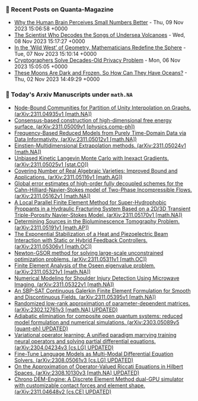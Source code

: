 ### 📝 Recent Posts on Quanta-Magazine
<!-- quanta starts -->
* <a href="https://www.quantamagazine.org/why-the-human-brain-perceives-small-numbers-better-20231109/">Why the Human Brain Perceives Small Numbers Better</a> - Thu, 09 Nov 2023 15:06:58 +0000
* <a href="https://www.quantamagazine.org/she-decodes-quakes-from-undersea-volcanoes-and-taylor-swift-20231108/">The Scientist Who Decodes the Songs of Undersea Volcanoes</a> - Wed, 08 Nov 2023 15:17:27 +0000
* <a href="https://www.quantamagazine.org/in-the-wild-west-of-geometry-mathematicians-redefine-the-sphere-20231107/">In the ‘Wild West’ of Geometry, Mathematicians Redefine the Sphere</a> - Tue, 07 Nov 2023 15:10:14 +0000
* <a href="https://www.quantamagazine.org/cryptographers-devise-an-approach-for-total-search-privacy-20231106/">Cryptographers Solve Decades-Old Privacy Problem</a> - Mon, 06 Nov 2023 15:05:05 +0000
* <a href="https://www.quantamagazine.org/icy-oceans-exist-on-far-off-moons-why-arent-they-frozen-solid-20231102/">These Moons Are Dark and Frozen. So How Can They Have Oceans?</a> - Thu, 02 Nov 2023 14:49:29 +0000
<!-- quanta ends -->
### 📝 Today's Arxiv Manuscripts under ``math.NA``
<!-- arxiv-math-na starts -->
* <a href="http://arxiv.org/abs/2311.04935">Node-Bound Communities for Partition of Unity Interpolation on Graphs. (arXiv:2311.04935v1 [math.NA])</a>
* <a href="http://arxiv.org/abs/2311.05009">Consensus-based construction of high-dimensional free energy surface. (arXiv:2311.05009v1 [physics.comp-ph])</a>
* <a href="http://arxiv.org/abs/2311.05012">Frequency-Based Reduced Models from Purely Time-Domain Data via Data Informativity. (arXiv:2311.05012v1 [math.NA])</a>
* <a href="http://arxiv.org/abs/2311.05024">Einstien-Multidimensional Extrapolation methods. (arXiv:2311.05024v1 [math.NA])</a>
* <a href="http://arxiv.org/abs/2311.05025">Unbiased Kinetic Langevin Monte Carlo with Inexact Gradients. (arXiv:2311.05025v1 [stat.CO])</a>
* <a href="http://arxiv.org/abs/2311.05116">Covering Number of Real Algebraic Varieties: Improved Bound and Applications. (arXiv:2311.05116v1 [math.AG])</a>
* <a href="http://arxiv.org/abs/2311.05162">Global error estimates of high-order fully decoupled schemes for the Cahn-Hilliard-Navier-Stokes model of Two-Phase Incompressible Flows. (arXiv:2311.05162v1 [math.NA])</a>
* <a href="http://arxiv.org/abs/2311.05170">A Local Parallel Finite Element Method for Super-Hydrophobic Proppants in a Hydraulic Fracturing System Based on a 2D/3D Transient Triple-Porosity Navier-Stokes Model. (arXiv:2311.05170v1 [math.NA])</a>
* <a href="http://arxiv.org/abs/2311.05191">Determining Sources in the Bioluminescence Tomography Problem. (arXiv:2311.05191v1 [math.AP])</a>
* <a href="http://arxiv.org/abs/2311.05306">The Exponential Stabilization of a Heat and Piezoelectric Beam Interaction with Static or Hybrid Feedback Controllers. (arXiv:2311.05306v1 [math.OC])</a>
* <a href="http://arxiv.org/abs/2311.05311">Newton-GSOR method for solving large-scale unconstrained optimization problems. (arXiv:2311.05311v1 [math.OC])</a>
* <a href="http://arxiv.org/abs/2311.05321">Finite Element Analysis of the Oseen eigenvalue problem. (arXiv:2311.05321v1 [math.NA])</a>
* <a href="http://arxiv.org/abs/2311.05322">Numerical Modeling for Shoulder Injury Detection Using Microwave Imaging. (arXiv:2311.05322v1 [math.NA])</a>
* <a href="http://arxiv.org/abs/2311.05395">An SBP-SAT Continuous Galerkin Finite Element Formulation for Smooth and Discontinuous Fields. (arXiv:2311.05395v1 [math.NA])</a>
* <a href="http://arxiv.org/abs/2302.12761">Randomized low-rank approximation of parameter-dependent matrices. (arXiv:2302.12761v3 [math.NA] UPDATED)</a>
* <a href="http://arxiv.org/abs/2303.05089">Adiabatic elimination for composite open quantum systems: reduced model formulation and numerical simulations. (arXiv:2303.05089v5 [quant-ph] UPDATED)</a>
* <a href="http://arxiv.org/abs/2304.04234">Variational operator learning: A unified paradigm marrying training neural operators and solving partial differential equations. (arXiv:2304.04234v3 [cs.LG] UPDATED)</a>
* <a href="http://arxiv.org/abs/2308.05061">Fine-Tune Language Models as Multi-Modal Differential Equation Solvers. (arXiv:2308.05061v3 [cs.LG] UPDATED)</a>
* <a href="http://arxiv.org/abs/2308.10130">On the Approximation of Operator-Valued Riccati Equations in Hilbert Spaces. (arXiv:2308.10130v3 [math.NA] UPDATED)</a>
* <a href="http://arxiv.org/abs/2311.04648">Chrono DEM-Engine: A Discrete Element Method dual-GPU simulator with customizable contact forces and element shape. (arXiv:2311.04648v2 [cs.CE] UPDATED)</a>
<!-- arxiv-math-na ends -->
